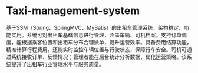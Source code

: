 # Taxi-management-system
基于SSM（Spring、SpringMVC、MyBatis）的出租车管理系统，架构稳定、功能实用。系统可对出租车基础信息进行管理，涵盖车辆、司机档案。支持订单调度，能根据乘客位置和出租车分布合理派单，提升运营效率。具备费用结算功能，精准计算行程费用。还能实时监控车辆位置与行驶状态，保障行车安全。司机可通过系统接收订单、反馈情况；管理者能在后台统计分析数据，优化运营策略。该系统提升了出租车行业管理水平与服务质量。 
